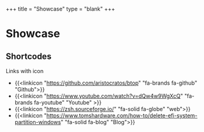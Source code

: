 +++
title = "Showcase"
type = "blank"
+++
# Showcase

## Shortcodes
Links with icon
<!-- > syntax: {{< syntax >}}{{< linkIcon "https://youtube.com" "fa-brands fa-youtube" "My Video" >}}{{< /syntax >}} -->

- {{<linkicon "https://github.com/aristocratos/btop" "fa-brands fa-github" "Github">}}
- {{<linkicon "https://www.youtube.com/watch?v=dQw4w9WgXcQ" "fa-brands fa-youtube" "Youtube" >}}
- {{<linkicon "https://zsh.sourceforge.io/" "fa-solid fa-globe" "web">}}
- {{<linkicon "https://www.tomshardware.com/how-to/delete-efi-system-partition-windows" "fa-solid fa-blog" "Blog">}}